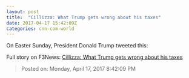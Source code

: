 ```yaml
---
layout: post
title:  "Cillizza: What Trump gets wrong about his taxes"
date: 2017-04-17 15:42:09Z
categories: cnn-com-world
---
```


On Easter Sunday, President Donald Trump tweeted this:


Full story on F3News: [Cillizza: What Trump gets wrong about his taxes](http://www.f3nws.com/n/auj2ZG)

> Posted on: Monday, April 17, 2017 8:42:09 PM
